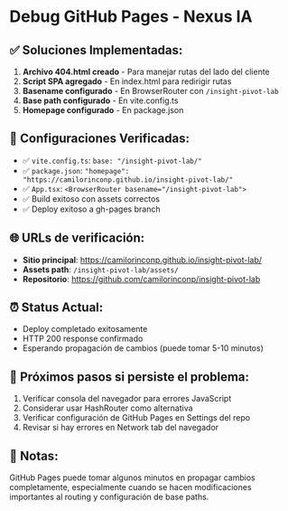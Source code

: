 # Debug GitHub Pages - Nexus IA

## ✅ Soluciones Implementadas:

1. **Archivo 404.html creado** - Para manejar rutas del lado del cliente
2. **Script SPA agregado** - En index.html para redirigir rutas
3. **Basename configurado** - En BrowserRouter con `/insight-pivot-lab`
4. **Base path configurado** - En vite.config.ts
5. **Homepage configurado** - En package.json

## 🔧 Configuraciones Verificadas:

- ✅ `vite.config.ts`: `base: "/insight-pivot-lab/"`
- ✅ `package.json`: `"homepage": "https://camilorinconp.github.io/insight-pivot-lab/"`
- ✅ `App.tsx`: `<BrowserRouter basename="/insight-pivot-lab">`
- ✅ Build exitoso con assets correctos
- ✅ Deploy exitoso a gh-pages branch

## 🌐 URLs de verificación:

- **Sitio principal**: https://camilorinconp.github.io/insight-pivot-lab/
- **Assets path**: `/insight-pivot-lab/assets/`
- **Repositorio**: https://github.com/camilorinconp/insight-pivot-lab

## ⏰ Status Actual:

- Deploy completado exitosamente
- HTTP 200 response confirmado
- Esperando propagación de cambios (puede tomar 5-10 minutos)

## 🚀 Próximos pasos si persiste el problema:

1. Verificar consola del navegador para errores JavaScript
2. Considerar usar HashRouter como alternativa
3. Verificar configuración de GitHub Pages en Settings del repo
4. Revisar si hay errores en Network tab del navegador

## 📝 Notas:

GitHub Pages puede tomar algunos minutos en propagar cambios completamente, especialmente cuando se hacen modificaciones importantes al routing y configuración de base paths.